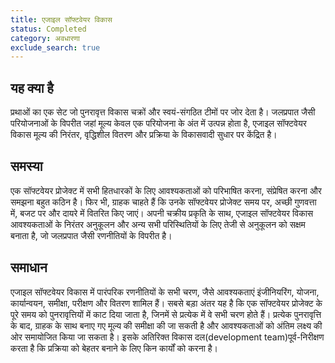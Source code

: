 ```yaml
---
title: एजाइल सॉफ्टवेयर विकास
status: Completed
category: अवधारणा
exclude_search: true
---
```


## यह क्या है
प्रथाओं का एक सेट जो पुनरावृत्त विकास चक्रों और स्वयं-संगठित टीमों पर जोर देता है। जलप्रपात जैसी परियोजनाओं के विपरीत जहां मूल्य केवल एक परियोजना के अंत में उत्पन्न होता है, एजाइल सॉफ्टवेयर विकास मूल्य की निरंतर, वृद्धिशील वितरण और प्रक्रिया के विकासवादी सुधार पर केंद्रित है।

## समस्या
एक सॉफ्टवेयर प्रोजेक्ट में सभी हितधारकों के लिए आवश्यकताओं को परिभाषित करना, संप्रेषित करना और समझना बहुत कठिन है। फिर भी, ग्राहक चाहते हैं कि उनके सॉफ्टवेयर प्रोजेक्ट समय पर, अच्छी गुणवत्ता में, बजट पर और दायरे में वितरित किए जाएं। अपनी चक्रीय प्रकृति के साथ, एजाइल सॉफ्टवेयर विकास आवश्यकताओं के निरंतर अनुकूलन और अन्य सभी परिस्थितियों के लिए तेजी से अनुकूलन को सक्षम बनाता है, जो जलप्रपात जैसी रणनीतियों के विपरीत है।

## समाधान
एजाइल सॉफ्टवेयर विकास में पारंपरिक रणनीतियों के सभी चरण, जैसे आवश्यकताएं इंजीनियरिंग, योजना, कार्यान्वयन, समीक्षा, परीक्षण और वितरण शामिल हैं। सबसे बड़ा अंतर यह है कि एक सॉफ्टवेयर प्रोजेक्ट के पूरे समय को पुनरावृत्तियों में काट दिया जाता है, जिनमें से प्रत्येक में वे सभी चरण होते हैं। प्रत्येक पुनरावृत्ति के बाद, ग्राहक के साथ बनाए गए मूल्य की समीक्षा की जा सकती है और आवश्यकताओं को अंतिम लक्ष्य की ओर समायोजित किया जा सकता है। इसके अतिरिक्त विकास दल(development team)पूर्व-निरीक्षण करता है कि प्रक्रिया को बेहतर बनाने के लिए किन कार्यों को करना है।
